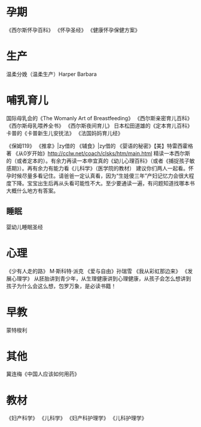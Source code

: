 
# 孕期
《西尔斯怀孕百科》
《怀孕圣经》
《健康怀孕保健方案》

# 生产
温柔分娩（温柔生产）Harper Barbara


# 哺乳育儿
国际母乳会的《The Womanly Art of Breastfeeding》
《西尔斯亲密育儿百科》
《西尔斯母乳喂养全书》
《西尔斯夜间育儿》
日本松田道雄的《定本育儿百科》
卡普的《卡普新生儿安抚法》
《法国妈妈育儿经》

《保姆119》
《推拿》|zy借的
《辅食》|zy借的
《婴语的秘密》【美】特雷西霍格著
《从0岁开始》http://cclw.net/coach/clsks/htm/main.html
精读一本西尔斯的（或者定本的）。有余力再读一本申宜真的《幼儿心理百科》（或者《捕捉孩子敏感期》）。再有余力有能力看《儿科学》（医学院的教材）
建议你们两人一起看。怀孕时候尽量多看记住。请爸爸一定认真看，因为“生娃傻三年”产妇记忆力会很大程度下降。宝宝出生后再从头看可能性不大。至少要通读一遍，有问题知道找哪本书大概什么地方有答案。

## 睡眠
婴幼儿睡眠圣经

# 心理
《少有人走的路》 M·斯科特·派克
《爱与自由》孙瑞雪
《我从彩虹那边来》
《发展心理学》
从胚胎讲到青少年，从生理健康讲到心理健康，从孩子会怎么想讲到孩子为什么会这么想，包罗万象，是必读书籍！

# 早教
蒙特梭利

# 其他
冀连梅《中国人应该如何用药》

# 教材
《妇产科学》
《儿科学》
《妇产科护理学》
《儿科护理学》